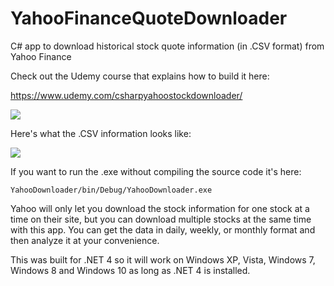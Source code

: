 YahooFinanceQuoteDownloader
===========================

C# app to download historical stock quote information (in .CSV format) from Yahoo Finance

Check out the Udemy course that explains how to build it here:

https://www.udemy.com/csharpyahoostockdownloader/

![](https://github.com/ovnisoftware/YahooFinanceQuoteDownloader/blob/master/QuoteDownloader.JPG)

Here's what the .CSV information looks like:

![](https://github.com/ovnisoftware/YahooFinanceQuoteDownloader/blob/master/CSV.png)

If you want to run the .exe without compiling the source code it's here:
```
YahooDownloader/bin/Debug/YahooDownloader.exe
```
Yahoo will only let you download the stock information for one stock at a time on their site, but you can download multiple stocks at the same time with this app.  You can get the data in daily, weekly, or monthly format and then analyze it at your convenience.

This was built for .NET 4 so it will work on Windows XP, Vista, Windows 7, Windows 8 and Windows 10 as long as .NET 4 is installed.
